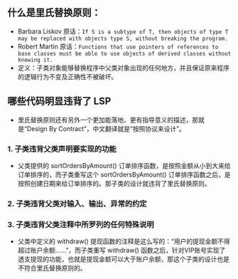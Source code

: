 ## 什么是里氏替换原则：
- Barbara Liskov 原话：`If S is a subtype of T, then objects of type T may be replaced with objects type S, without breaking the program.`
- Robert Martin 原话：`Functions that use pointers of references to base classes must be able to use objects of derived classes without knowing it.`
- 定义：子类对象能够替换程序中父类对象出现的任何地方，并且保证原来程序的逻辑行为不变及正确性不被破坏。

## 哪些代码明显违背了 LSP
- 里氏替换原则还有另外一个更加能落地、更有指导意义的描述，那就是“Design By Contract”，中文翻译就是“按照协议来设计”。
### 1. 子类违背父类声明要实现的功能
  - 父类提供的 sortOrdersByAmount() 订单排序函数，是按照金额从小到大来给订单排序的，而子类重写这个 sortOrdersByAmount() 订单排序函数之后，是按照创建日期来给订单排序的。那子类的设计就违背了里氏替换原则。
### 2. 子类违背父类对输入、输出、异常的约定
### 3. 子类违背父类注释中所罗列的任何特殊说明
  - 父类中定义的 withdraw() 提现函数的注释是这么写的：“用户的提现金额不得超过账户余额……”，而子类重写 withdraw() 函数之后，针对VIP账号实现了透支提现的功能，也就是提现金额可以大于账户余额，那这个子类的设计也是不符合里氏替换原则的。
